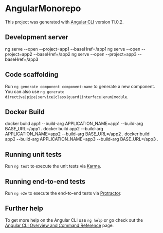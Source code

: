 # AngularMonorepo

This project was generated with [Angular CLI](https://github.com/angular/angular-cli) version 11.0.2.

## Development server

ng serve --open --project=app1 --baseHref=/app1
ng serve --open --project=app2 --baseHref=/app2
ng serve --open --project=app3 --baseHref=/app3

## Code scaffolding

Run `ng generate component component-name` to generate a new component. You can also use `ng generate directive|pipe|service|class|guard|interface|enum|module`.

## Docker Build

docker build app1 --build-arg APPLICATION_NAME=app1 --build-arg BASE_URL=/app1 .
docker build app2 --build-arg APPLICATION_NAME=app2 --build-arg BASE_URL=/app2 .
docker build app3 --build-arg APPLICATION_NAME=app3 --build-arg BASE_URL=/app3 .

## Running unit tests

Run `ng test` to execute the unit tests via [Karma](https://karma-runner.github.io).

## Running end-to-end tests

Run `ng e2e` to execute the end-to-end tests via [Protractor](http://www.protractortest.org/).

## Further help

To get more help on the Angular CLI use `ng help` or go check out the [Angular CLI Overview and Command Reference](https://angular.io/cli) page.
